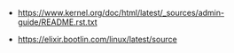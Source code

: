 
* https://www.kernel.org/doc/html/latest/_sources/admin-guide/README.rst.txt

* https://elixir.bootlin.com/linux/latest/source
